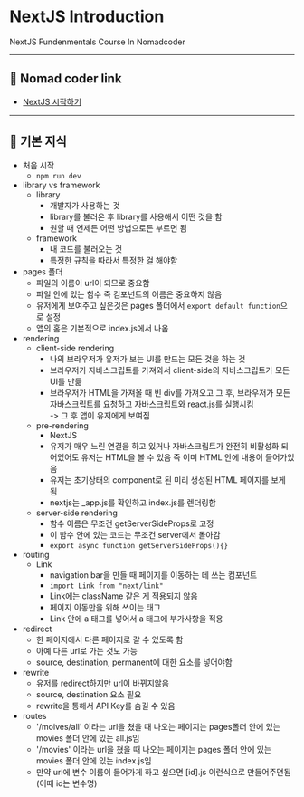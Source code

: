 # NextJS Introduction

NextJS Fundenmentals Course In Nomadcoder

---

## 📎 Nomad coder link

- [NextJS 시작하기](https://nomadcoders.co/nextjs-fundamentals)

---

## 📝 기본 지식

- 처음 시작
  - `npm run dev`
- library vs framework
  - library
    - 개발자가 사용하는 것
    - library를 불러온 후 library를 사용해서 어떤 것을 함
    - 원할 때 언제든 어떤 방법으로든 부르면 됨
  - framework
    - 내 코드를 불러오는 것
    - 특정한 규칙을 따라서 특정한 걸 해야함
- pages 폴더
  - 파일의 이름이 url이 되므로 중요함
  - 파일 안에 있는 함수 즉 컴포넌트의 이름은 중요하지 않음
  - 유저에게 보여주고 싶은것은 pages 폴더에서 `export default function`으로 설정
  - 앱의 홈은 기본적으로 index.js에서 나옴
- rendering
  - client-side rendering
    - 나의 브라우저가 유저가 보는 UI를 만드는 모든 것을 하는 것
    - 브라우저가 자바스크립트를 가져와서 client-side의 자바스크립트가 모든 UI를 만듦
    - 브라우저가 HTML을 가져올 때 빈 div를 가져오고 그 후, 브라우저가 모든 자바스크립트를 요청하고 자바스크립트와 react.js를 실행시킴  
      -> 그 후 앱이 유저에게 보여짐
  - pre-rendering
    - NextJS
    - 유저가 매우 느린 연결을 하고 있거나 자바스크립트가 완전히 비활성화 되어있어도 유저는 HTML을 볼 수 있음 즉 이미 HTML 안에 내용이 들어가있음
    - 유저는 초기상태의 component로 된 미리 생성된 HTML 페이지를 보게 됨
    - nextjs는 \_app.js를 확인하고 index.js를 렌더링함
  - server-side rendering
    - 함수 이름은 무조건 getServerSideProps로 고정
    - 이 함수 안에 있는 코드는 무조건 server에서 돌아감
    - `export async function getServerSideProps(){}`
- routing
  - Link
    - navigation bar을 만들 때 페이지를 이동하는 데 쓰는 컴포넌트
    - `import Link from "next/link"`
    - Link에는 className 같은 게 적용되지 않음
    - 페이지 이동만을 위해 쓰이는 태그
    - Link 안에 a 태그를 넣어서 a 태그에 부가사항을 적용
- redirect
  - 한 페이지에서 다른 페이지로 갈 수 있도록 함
  - 아예 다른 url로 가는 것도 가능
  - source, destination, permanent에 대한 요소를 넣어야함
- rewrite
  - 유저를 redirect하지만 url이 바뀌지않음
  - source, destination 요소 필요
  - rewrite을 통해서 API Key를 숨길 수 있음
- routes
  - '/moives/all' 이라는 url을 쳤을 때 나오는 페이지는 pages폴더 안에 있는 movies 폴더 안에 있는 all.js임
  - '/movies' 이라는 url을 쳤을 때 나오는 페이지는 pages 폴더 안에 있는 movies 폴더 안에 있는 index.js임
  - 만약 url에 변수 이름이 들어가게 하고 싶으면 [id].js 이런식으로 만들어주면됨 (이때 id는 변수명)
